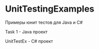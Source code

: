 # UnitTestingExamples
Примеры юнит тестов для Java и C#

Task 1 - Java проект

UnitTestEx - C# проект
